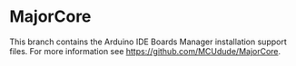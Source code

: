 # MajorCore
This branch contains the Arduino IDE Boards Manager installation support files. For more information see https://github.com/MCUdude/MajorCore.
